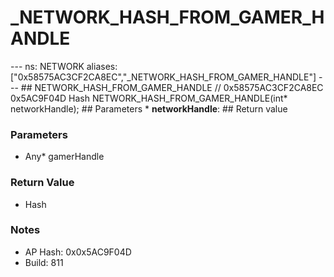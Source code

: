 # _NETWORK_HASH_FROM_GAMER_HANDLE

--- ns: NETWORK aliases: ["0x58575AC3CF2CA8EC","_NETWORK_HASH_FROM_GAMER_HANDLE"] --- ## NETWORK_HASH_FROM_GAMER_HANDLE  // 0x58575AC3CF2CA8EC 0x5AC9F04D Hash NETWORK_HASH_FROM_GAMER_HANDLE(int* networkHandle);   ## Parameters * **networkHandle**:  ## Return value

### Parameters
* Any* gamerHandle

### Return Value
* Hash

### Notes
* AP Hash: 0x0x5AC9F04D
* Build: 811

